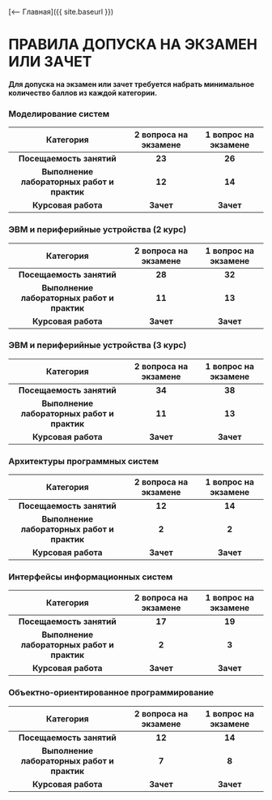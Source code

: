 [⟵ Главная]({{ site.baseurl }})

# **ПРАВИЛА ДОПУСКА НА ЭКЗАМЕН ИЛИ ЗАЧЕТ**

**Для допуска на экзамен или зачет требуется набрать минимальное количество баллов из каждой категории.**

### Моделирование систем

| **Категория** | **2 вопроса на экзамене** | **1 вопрос на экзамене** |
|:-:|:-:|:-:|
| **Посещаемость занятий** | **23** | **26** |
| **Выполнение лабораторных работ и практик** | **12** | **14** |
| **Курсовая работа** | **Зачет** | **Зачет** |

### ЭВМ и периферийные устройства (2 курс)

| **Категория** | **2 вопроса на экзамене** | **1 вопрос на экзамене** |
|:-:|:-:|:-:|
| **Посещаемость занятий** | **28** | **32** |
| **Выполнение лабораторных работ и практик** | **11** | **13** |
| **Курсовая работа** | **Зачет** | **Зачет** |

### ЭВМ и периферийные устройства (3 курс)

| **Категория** | **2 вопроса на экзамене** | **1 вопрос на экзамене** |
|:-:|:-:|:-:|
| **Посещаемость занятий** | **34** | **38** |
| **Выполнение лабораторных работ и практик** | **11** | **13** |
| **Курсовая работа** | **Зачет** | **Зачет** |

### Архитектуры программных систем

| **Категория** | **2 вопроса на экзамене** | **1 вопрос на экзамене** |
|:-:|:-:|:-:|
| **Посещаемость занятий** | **12** | **14** |
| **Выполнение лабораторных работ и практик** | **2** | **2** |
| **Курсовая работа** | **Зачет** | **Зачет** |

### Интерфейсы информационных систем

| **Категория** | **2 вопроса на экзамене** | **1 вопрос на экзамене** |
|:-:|:-:|:-:|
| **Посещаемость занятий** | **17** | **19** |
| **Выполнение лабораторных работ и практик** | **2** | **3** |
| **Курсовая работа** | **Зачет** | **Зачет** |

### Объектно-ориентированное программирование

| **Категория** | **2 вопроса на экзамене** | **1 вопрос на экзамене** |
|:-:|:-:|:-:|
| **Посещаемость занятий** | **12** | **14** |
| **Выполнение лабораторных работ и практик** | **7** | **8** |
| **Курсовая работа** | **Зачет** | **Зачет** |

